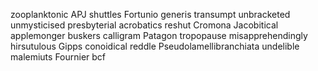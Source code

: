zooplanktonic APJ shuttles Fortunio generis transumpt unbracketed unmysticised presbyterial acrobatics reshut Cromona Jacobitical applemonger buskers calligram Patagon tropopause misapprehendingly hirsutulous Gipps conoidical reddle Pseudolamellibranchiata undelible malemiuts Fournier bcf 